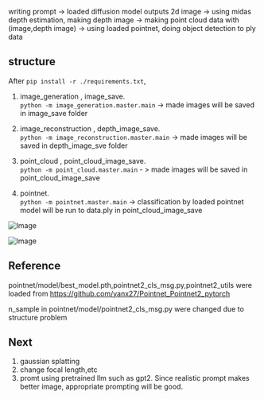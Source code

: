 writing prompt -> loaded diffusion model outputs 2d image -> using midas depth estimation, making depth image -> making point cloud data with (image,depth image) -> using loaded pointnet, doing object detection to ply data

## structure ##
After `pip install -r ./requirements.txt`,

1) image_generation , image_save.<br>
`python -m image_generation.master.main` -> made images will be saved in image_save folder

2) image_reconstruction , depth_image_save.<br>
`python -m image_reconstruction.master.main` -> made images will be saved in depth_image_sve folder

3) point_cloud , point_cloud_image_save.<br>
`python -m point_cloud.master.main` - > made images will be saved in point_cloud_image_save

4) pointnet.<br>
`python -m pointnet.master.main` -> classification by loaded pointnet model will be run to data.ply in point_cloud_image_save 


![Image](https://github.com/user-attachments/assets/03bad0b5-e346-47fb-b88b-f7f2b1e9e406)

![Image](https://github.com/user-attachments/assets/053e9238-60cb-4297-b64f-2ebe0413164e)

## Reference ##
pointnet/model/best_model.pth,pointnet2_cls_msg.py,pointnet2_utils were loaded from https://github.com/yanx27/Pointnet_Pointnet2_pytorch

n_sample in pointnet/model/pointnet2_cls_msg.py were changed due to structure problem

## Next ##
1) gaussian splatting
2) change focal length,etc
3) promt using pretrained llm such as gpt2. Since realistic prompt makes better image, appropriate prompting will be good.
